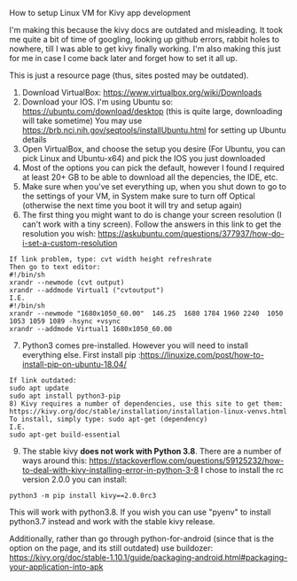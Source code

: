 How to setup Linux VM for Kivy app development


I'm making this because the kivy docs are outdated and misleading. It took me quite a bit of time of googling, looking up github errors, rabbit holes to nowhere, till I was able to get kivy finally working. I'm also making this just for me in case I come back later and forget how to set it all up. 

This is just a resource page (thus, sites posted may be outdated). 

1) Download VirtualBox: https://www.virtualbox.org/wiki/Downloads
2) Download your IOS. I'm using Ubuntu so: https://ubuntu.com/download/desktop (this is quite large, downloading will take sometime)
You may use https://brb.nci.nih.gov/seqtools/installUbuntu.html for setting up Ubuntu details
3) Open VirtualBox, and choose the setup you desire (For Ubuntu, you can pick Linux and Ubuntu-x64) and pick the IOS you just downloaded
4) Most of the options you can pick the default, however I found I required at least 20+ GB to be able to download all the depencies, the IDE, etc.
5) Make sure when you've set everything up, when you shut down to go to the settings of your VM, in System make sure to turn off Optical (otherwise the next time you boot it will try and setup again)
6) The first thing you might want to do is change your screen resolution (I can't work with a tiny screen).
Follow the answers in this link to get the resolution you wish: https://askubuntu.com/questions/377937/how-do-i-set-a-custom-resolution
```
If link problem, type: cvt width height refreshrate 
Then go to text editor:
#!/bin/sh
xrandr --newmode (cvt output)
xrandr --addmode Virtual1 ("cvtoutput")
I.E.
#!/bin/sh
xrandr --newmode "1680x1050_60.00"  146.25  1680 1784 1960 2240  1050 1053 1059 1089 -hsync +vsync  
xrandr --addmode Virtual1 1680x1050_60.00
```
7) Python3 comes pre-installed. However you will need to install everything else. First install pip :https://linuxize.com/post/how-to-install-pip-on-ubuntu-18.04/
```
If link outdated:
sudo apt update 
sudo apt install python3-pip
8) Kivy requires a number of dependencies, use this site to get them: 
https://kivy.org/doc/stable/installation/installation-linux-venvs.html
To install, simply type: sudo apt-get (dependency)
I.E.
sudo apt-get build-essential
```
9) The stable kivy **does not work with Python 3.8**. There are a number of ways around this: 
https://stackoverflow.com/questions/59125232/how-to-deal-with-kivy-installing-error-in-python-3-8
I chose to install the rc version 2.0.0 you can install: 
```
python3 -m pip install kivy==2.0.0rc3
```
This will work with python3.8. If you wish you can use "pyenv" to install python3.7 instead and work with the stable kivy release. 

Additionally, rather than go through python-for-android (since that is the option on the page, and its still outdated) use buildozer: 
https://kivy.org/doc/stable-1.10.1/guide/packaging-android.html#packaging-your-application-into-apk
